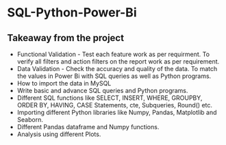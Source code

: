# SQL-Python-Power-Bi

## Takeaway from the project

- Functional Validation - Test each feature work as per requirment. To verify all filters and action filters on the report work as per requirement.
- Data Validation - Check the accuracy and quality of the data. To match the values in Power Bi with SQL queries as well as Python programs.
- How to import the data in MySQL
- Write basic and advance SQL queries and Python programs.
- Different SQL functions like SELECT, INSERT, WHERE, GROUPBY, ORDER BY, HAVING, CASE Statements, cte, Subqueries, Round() etc.
- Importing different Python libraries like Numpy, Pandas, Matplotlib and Seaborn.
- Different Pandas dataframe and Numpy functions.
- Analysis using different Plots.

  
